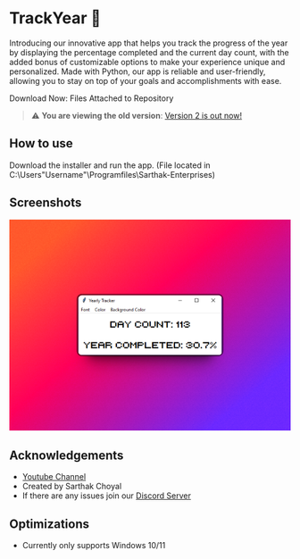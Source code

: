 
# TrackYear 📅

Introducing our innovative app that helps you track the progress of the year by displaying the percentage completed and the current day count, with the added bonus of customizable options to make your experience unique and personalized. Made with Python, our app is reliable and user-friendly, allowing you to stay on top of your goals and accomplishments with ease.

Download Now: Files Attached to Repository
> :warning: **You are viewing the old version**: [Version 2 is out now!](https://github.com/SarthakChoyal/Yearly-Tracker-V2/tree/main)

## How to use

Download the installer and run the app. (File located in C:\Users\"Username"\Programfiles\Sarthak-Enterprises)


## Screenshots

![App Screenshot](305shots_so.png)


## Acknowledgements

 - [Youtube Channel](https://www.youtube.com/@SarthakChoyal?sub_confirmation=1)
 - Created by Sarthak Choyal
 - If there are any issues join our [Discord Server](https://discord.gg/GAJe275wBH)
## Optimizations

- Currently only supports Windows 10/11

